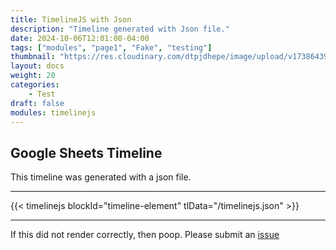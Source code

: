 ```yaml
---
title: TimelineJS with Json
description: "Timeline generated with Json file."
date: 2024-10-06T12:01:00-04:00
tags: ["modules", "page1", "Fake", "testing"]
thumbnail: "https://res.cloudinary.com/dtpjdhepe/image/upload/v1738643957/photo-1577228232276-da3cbc016be0_sm7uae.jpg"
layout: docs
weight: 20
categories:
    - Test
draft: false
modules: timelinejs
---
```


## Google Sheets Timeline

This timeline was generated with a json file.

---

{{< timelinejs blockId="timeline-element" tlData="/timelinejs.json" >}}

---

If this did not render correctly, then poop. Please submit an [issue](https://github.com/anoduck/mod-timelinejs/issues)
